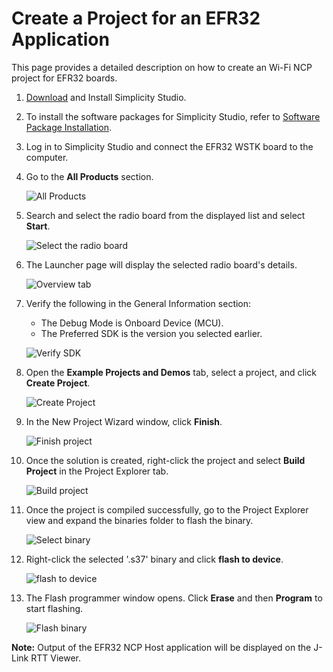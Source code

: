 # Create a Project for an EFR32 Application

This page provides a detailed description on how to create an Wi-Fi NCP project for EFR32 boards.

1. [Download](https://www.silabs.com/developers/simplicity-studio) and Install Simplicity Studio.

2. To install the software packages for Simplicity Studio, refer to [Software Package Installation](/matter/{build-docspace-version}/matter-prerequisites/software-requirements#installation-of-software-packages).

3. Log in to Simplicity Studio and connect the EFR32 WSTK board to the computer.

4. Go to the **All Products** section.

   ![All Products](images/ncp-all-products.png)

5. Search and select the radio board from the displayed list and select **Start**.

   ![Select the radio board](images/ncp-board-selection.png)

6. The Launcher page will display the selected radio board's details.

   ![Overview tab](images/overview-tab-efx32.png)

7. Verify the following in the General Information section:
   - The Debug Mode is Onboard Device (MCU).
   - The Preferred SDK is the version you selected earlier.

   ![Verify SDK](images/create-project-verify-efx-general-information.png)

8. Open the **Example Projects and Demos** tab, select a project, and click **Create Project**.

   ![Create Project](images/ncp-proj-create.png)

9. In the New Project Wizard window, click **Finish**.

   ![Finish project](images/ncp-proj-config.png)

10. Once the solution is created, right-click the project and select **Build Project** in the Project Explorer tab.

    ![Build project](images/ncp-build-proj.png)

11. Once the project is compiled successfully, go to the Project Explorer view and expand the binaries folder to flash the binary.

    ![Select binary](images/ncp-binary-selection.png)

12. Right-click the selected '.s37' binary and click **flash to device**.

    ![flash to device](images/ncp-flash-binary.png)

13. The Flash programmer window opens. Click **Erase** and then **Program** to start flashing.

    ![Flash binary](images/ncp-flash-binary-efr32.png)

**Note:** Output of the EFR32 NCP Host application will be displayed on the J-Link RTT Viewer.
